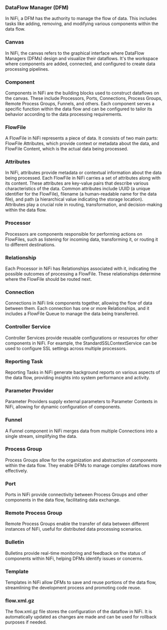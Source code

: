 
### DataFlow Manager (DFM)
In NiFi, a DFM has the authority to manage the flow of data. This includes tasks like adding, removing, and modifying various components within the data flow.

### Canvas
In NiFi, the canvas refers to the graphical interface where DataFlow Managers (DFMs) design and visualize their dataflows. It's the workspace where components are added, connected, and configured to create data processing pipelines.

### Component
Components in NiFi are the building blocks used to construct dataflows on the canvas. These include Processors, Ports, Connections, Process Groups, Remote Process Groups, Funnels, and others. Each component serves a specific function within the data flow and can be configured to tailor its behavior according to the data processing requirements.

### FlowFile
A FlowFile in NiFi represents a piece of data. It consists of two main parts: FlowFile Attributes, which provide context or metadata about the data, and FlowFile Content, which is the actual data being processed.

### Attributes
In NiFi, attributes provide metadata or contextual information about the data being processed. Each FlowFile in NiFi carries a set of attributes along with its content. These attributes are key-value pairs that describe various characteristics of the data. Common attributes include UUID (a unique identifier for the FlowFile), filename (a human-readable name for the data file), and path (a hierarchical value indicating the storage location). Attributes play a crucial role in routing, transformation, and decision-making within the data flow.

### Processor
Processors are components responsible for performing actions on FlowFiles, such as listening for incoming data, transforming it, or routing it to different destinations.

### Relationship
Each Processor in NiFi has Relationships associated with it, indicating the possible outcomes of processing a FlowFile. These relationships determine where the FlowFile should be routed next.

### Connection
Connections in NiFi link components together, allowing the flow of data between them. Each connection has one or more Relationships, and it includes a FlowFile Queue to manage the data being transferred.

### Controller Service
Controller Services provide reusable configurations or resources for other components in NiFi. For example, the StandardSSLContextService can be used to configure SSL settings across multiple processors.

### Reporting Task
Reporting Tasks in NiFi generate background reports on various aspects of the data flow, providing insights into system performance and activity.

### Parameter Provider
Parameter Providers supply external parameters to Parameter Contexts in NiFi, allowing for dynamic configuration of components.

### Funnel
A Funnel component in NiFi merges data from multiple Connections into a single stream, simplifying the data.

### Process Group
Process Groups allow for the organization and abstraction of components within the data flow. They enable DFMs to manage complex dataflows more effectively.

### Port
Ports in NiFi provide connectivity between Process Groups and other components in the data flow, facilitating data exchange.

### Remote Process Group
Remote Process Groups enable the transfer of data between different instances of NiFi, useful for distributed data processing scenarios.

### Bulletin
Bulletins provide real-time monitoring and feedback on the status of components within NiFi, helping DFMs identify issues or concerns.

### Template
Templates in NiFi allow DFMs to save and reuse portions of the data flow, streamlining the development process and promoting code reuse.

### flow.xml.gz
The flow.xml.gz file stores the configuration of the dataflow in NiFi. It is automatically updated as changes are made and can be used for rollback purposes if needed.
